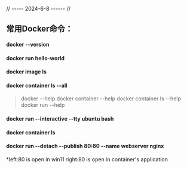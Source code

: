 
// ----- 2024-6-8 ------ //
## 常用Docker命令：

#### docker --version

#### docker run hello-world

#### docker image ls

#### docker container ls --all

> docker --help
> docker container --help
> docker container ls --help
> docker run --help

#### docker run --interactive --tty ubuntu bash

#### docker container ls


#### docker run --detach --publish 80:80 --name webserver nginx
*left:80 is open in win11 right:80 is open in container's application










































































































